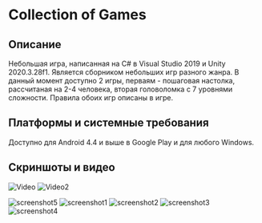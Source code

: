 ﻿# Collection of Games

## Описание
Небольшая игра, написанная на С# в Visual Studio 2019 и Unity 2020.3.28f1. Является сборником небольших игр разного жанра.
В данный момент доступно 2 игры, перваям - пошаговая настолка, рассчитаная на 2-4 человека, вторая головоломка с 7 уровнями сложности.
Правила обоих игр описаны в игре.

## Платформы и системные требования
Доступно для Android 4.4 и выше в Google Play и для любого Windows.

## Скриншоты и видео
![Video](https://user-images.githubusercontent.com/95908964/168158618-6de90644-60ae-46ce-aae5-8171a3acbcce.gif)
![Video2](https://user-images.githubusercontent.com/95908964/168158672-04bc8915-8282-4c01-bad1-f280a940f84c.gif)

![screenshot5](https://user-images.githubusercontent.com/95908964/168156490-99156eb5-7040-4aac-8680-0b4c463f4674.jpg)
![screenshot1](https://user-images.githubusercontent.com/95908964/168156272-d41652e1-bfb3-4068-840c-9e0e9e2bb65c.jpg)
![screenshot2](https://user-images.githubusercontent.com/95908964/168156373-5acb53ec-ea5a-45c8-88b6-e1cf1b87187b.jpg)
![screenshot3](https://user-images.githubusercontent.com/95908964/168156425-e47b7e21-171f-43bf-8a6f-aab7efcd0994.jpg)
![screenshot4](https://user-images.githubusercontent.com/95908964/168156460-434c8bf2-a5df-45eb-89a6-daa0a05b01a1.jpg)

